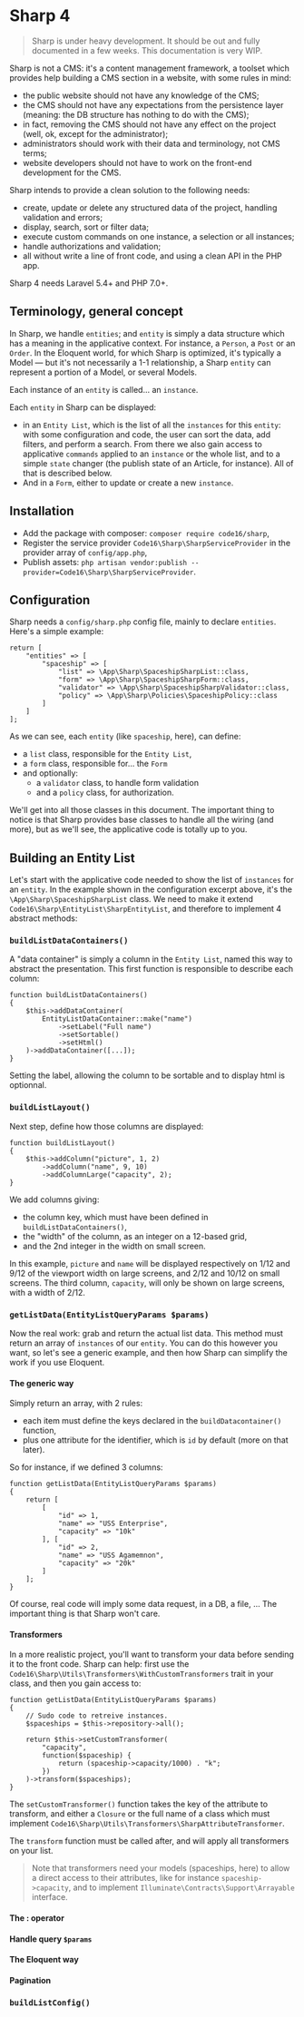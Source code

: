 # Sharp 4

> Sharp is under heavy development. It should be out and fully documented in a few weeks. This documentation is very WIP.

Sharp is not a CMS: it's a content management framework, a toolset which provides help building a CMS section in a website, with some rules in mind:
- the public website should not have any knowledge of the CMS;
- the CMS should not have any expectations from the persistence layer (meaning: the DB structure has nothing to do with the CMS);
- in fact, removing the CMS should not have any effect on the project (well, ok, except for the administrator);
- administrators should work with their data and terminology, not CMS terms;
- website developers should not have to work on the front-end development for the CMS. 
 
Sharp intends to provide a clean solution to the following needs:
- create, update or delete any structured data of the project, handling validation and errors;
- display, search, sort or filter data;
- execute custom commands on one instance, a selection or all instances;
- handle authorizations and validation;
- all without write a line of front code, and using a clean API in the PHP app.

Sharp 4 needs Laravel 5.4+ and PHP 7.0+.

## Terminology, general concept

In Sharp, we handle `entities`; and `entity` is simply a data structure which has a meaning in the applicative context. For instance, a `Person`, a `Post` or an `Order`. In the Eloquent world, for which Sharp is optimized, it's typically a Model — but it's not necessarily a 1-1 relationship, a Sharp `entity` can represent a portion of a Model, or several Models.

Each instance of an `entity` is called... an `instance`.

Each `entity` in Sharp can be displayed:
- in an `Entity List`, which is the list of all the `instances` for this `entity`: with some configuration and code, the user can sort the data, add filters, and perform a search. From there we also gain access to applicative `commands` applied to an `instance` or the whole list, and to a simple `state` changer (the publish state of an Article, for instance). All of that is described below.
- And in a `Form`, either to update or create a new `instance`.

## Installation

- Add the package with composer: `composer require code16/sharp`,
- Register the service provider `Code16\Sharp\SharpServiceProvider` in the provider array of `config/app.php`,
- Publish assets: `php artisan vendor:publish --provider=Code16\Sharp\SharpServiceProvider`.

## Configuration

Sharp needs a `config/sharp.php` config file, mainly to declare `entities`. Here's a simple example:

    return [
        "entities" => [
            "spaceship" => [
                "list" => \App\Sharp\SpaceshipSharpList::class,
                "form" => \App\Sharp\SpaceshipSharpForm::class,
                "validator" => \App\Sharp\SpaceshipSharpValidator::class,
                "policy" => \App\Sharp\Policies\SpaceshipPolicy::class
            ]
        ]
    ];

As we can see, each `entity` (like `spaceship`, here), can define:

- a `list` class, responsible for the `Entity List`,
- a `form` class, responsible for... the `Form`
- and optionally:
	- a `validator` class, to handle form validation
	- and a `policy` class, for authorization.

We'll get into all those classes in this document. The important thing to notice is that Sharp provides base classes to handle all the wiring (and more), but as we'll see, the applicative code is totally up to you.

## Building an Entity List

Let's start with the applicative code needed to show the list of `instances` for an `entity`. In the example shown in the configuration excerpt above, it's the `\App\Sharp\SpaceshipSharpList` class. We need to make it extend `Code16\Sharp\EntityList\SharpEntityList`, and therefore to implement 4 abstract methods:

### `buildListDataContainers()`

A "data container" is simply a column in the `Entity List`, named this way to abstract the presentation. This first function is responsible to describe each column:

    function buildListDataContainers()
    {
        $this->addDataContainer(
	        EntityListDataContainer::make("name")
			    ->setLabel("Full name")
			    ->setSortable()
			    ->setHtml()
	    )->addDataContainer([...]);
    }

Setting the label, allowing the column to be sortable and to display html is optionnal.

### `buildListLayout()`

Next step, define how those columns are displayed:

    function buildListLayout()
    {
        $this->addColumn("picture", 1, 2)
            ->addColumn("name", 9, 10)
            ->addColumnLarge("capacity", 2);
    }

We add columns giving:

- the column key, which must have been defined in `buildListDataContainers()`,
- the "width" of the column, as an integer on a 12-based grid,
- and the 2nd integer in the width on small screen.

In this example, `picture` and `name` will be displayed respectively on 1/12 and 9/12 of the viewport width on large screens, and 2/12 and 10/12 on small screens. The third column, `capacity`, will only be shown on large screens, with a width of 2/12.

### `getListData(EntityListQueryParams $params)`

Now the real work: grab and return the actual list data. This method must return an array of `instances` of our `entity`. You can do this however you want, so let's see a generic example, and then how Sharp can simplify the work if you use Eloquent.


#### The generic way

Simply return an array, with 2 rules:

- each item must define the keys declared in the `buildDatacontainer()` function,
- plus one attribute for the identifier, which is `id` by default (more on that later).

So for instance, if we defined 3 columns:

    function getListData(EntityListQueryParams $params)
    {
	    return [
            [
    			"id" => 1,
    			"name" => "USS Enterprise",
    			"capacity" => "10k"
    		], [
    			"id" => 2,
    			"name" => "USS Agamemnon",
    			"capacity" => "20k"			
    		]
    	];
    }

Of course, real code will imply some data request, in a DB, a file, ... The important thing is that Sharp won't care.


#### Transformers

In a more realistic project, you'll want to transform your data before sending it to the front code. Sharp can help: first use the  `Code16\Sharp\Utils\Transformers\WithCustomTransformers` trait in your class, and then you gain access to:

    function getListData(EntityListQueryParams $params)
    {
	    // Sudo code to retreive instances.
	    $spaceships = $this->repository->all();
	    
	    return $this->setCustomTransformer(
		    "capacity", 
		    function($spaceship) {
                return (spaceship->capacity/1000) . "k";
            })
        )->transform($spaceships);
    }

The `setCustomTransformer()` function takes the key of the attribute to transform, and either a `Closure` or the full name of a class which must implement `Code16\Sharp\Utils\Transformers\SharpAttributeTransformer`.

The `transform` function must be called after, and will apply all transformers on your list.

> Note that transformers need your models (spaceships, here) to allow a direct access to their attributes, like for instance `spaceship->capacity`, and to implement `Illuminate\Contracts\Support\Arrayable` interface.


#### The : operator

#### Handle query `$params`


#### The Eloquent way






#### Pagination



### `buildListConfig()`


